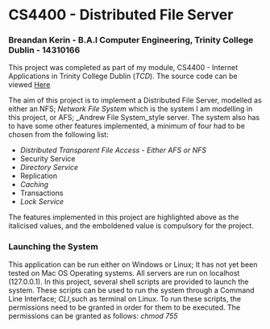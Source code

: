 # CS4400 - Distributed File Server #

### Breandan Kerin - B.A.I Computer Engineering, Trinity College Dublin - 14310166 ###

This project was completed as part of my module, CS4400 - Internet Applications in Trinity College Dublin (_TCD_).
The source code can be viewed [Here](https://bitbucket.org/Breandan96/cs4400distributedfileserver)

The aim of this project is to implement a Distributed File Server, modelled as either an NFS; _Network File System_ which is the system
I am modelling in this project, or AFS; _Andrew File System_style server. The system also has to have some other features
implemented, a minimum of four had to be chosen from the following list:

*    *_Distributed Transparent File Access - Either AFS or NFS_*
*    Security Service
*    _Directory Service_
*    Replication
*    _Caching_
*    Transactions
*    _Lock Service_

The features implemented in this project are highlighted above as the italicised values, and the emboldened value is compulsory
for the project.

### Launching the System ###
This application can be run either on Windows or Linux; It has not yet been tested on Mac OS Operating systems. All servers are run on localhost (127.0.0.1). In this project,
several shell scripts are provided to launch the system. These scripts can be used to run the system through a Command Line Interface; _CLI_,such as terminal
on Linux. To run these scripts, the permissions need to be granted in order for them to be executed. The permissions can be granted as follows:
_chmod 755 <script name>_. The list below is the list of required commands to give permissions in this project:

*    chmod 755 install_requirements.sh
*    chmod 755 launch_directory_server.sh
*    chmod 755 launch_file_server.sh
*    chmod 755 launch_locking_server.sh
*    chmod 755 launch_client.sh

To launch the system, first give the permissions as shown above, then in order to run the scripts, a command similar
to the following is used: *./<script name>.sh*
The list below shows the order in which to run each of the scripts.

*    ./install_requirements.sh
*        This script must be run first. It will install all of the required dependencies in order for the service to run, it installs
    all of the listed requirements from the *requirements.txt* file.
*    ./launch_directory_server.sh
*        This script will run the directory server launching script. It will make the directory server available at the URL "http://127.0.0.1:46666"
*        This address and port number is known by every entity that requires it; file server, lock server and client.
*    ./launch_locking_server.sh
        * This script runs the locking server. In relation to the order of launch, this and the file server scripts can be run interchangeably.
        * This script runs the locking server at URL "http://127.0.0.1:46667".
* ./launch_file_server.sh <number_of_servers_to_spawn>
    * This script runs up a series of file servers. For this file, the number of file servers to spawn must be specified in the
    <number_of_servers_to_spawn> field. Here, the first file server will be hosted on port "46668",  and every subsequent file server spawned
    will be hosted on the incremented value of the previous; ie 46668, 46669 etc etc.
    hence the URL for the servers will similar to "http://127.0.0.1:46668"
* ./launch_client.sh
    * This script will spawn up a single client. To spawn multiple clients, this script will need to be run multiple times. This is
    because each client will be required to input values for file names etc while in use, and would simply cause confusion if they were
    all run on the same window.

### Additional Notes on this project ###
* Originally, I had implemented this project using Sockets; instead of Flask and restful-flask, for my means of communications between
  each of my services (e.g. between a client and a file server). It was only when I had implemented the file server and
  client and had nearly finished work on the directory server, did I realise the error of my ways; I my code ran into an infintite loop when
  repsonding to the cleitns request, and I began implementing this with flask and flask-restful. Changing to REST was a great idea,
  as it simplified my approach significantly and I no longer needed to worry about implementing sockets and handling them and threads between multiple services.
* The last commit that includes code from the socket and multi-threading approach can be found [Here](https://bitbucket.org/Breandan96/cs4400distributedfileserver/commits/805aa84afbe567bdebfe1bca356f20b246f3eae5)

### Languages, Dependencies etc ###
The list of dependencies are highlighted below. This project uses the Python 2.7 project interpreter.
The list of requirements are contained within _requirements.txt_ file. all of the dependencies in this
 list are then downloaded and installed using the _pip install --user -r requirements.txt_ command in the
 *install_requirements.sh* script, which should be run before attempting to launch any of the distributed service scripts.
 The list below indicates all of the dependencies to be installed.
* Flask
* flask-restful 
* requests
In order to work effectively with this project, a basic understanding of JSON would be beneficial since the data being stored and
transferred between the classes are in JSON format (it is the default data transfer method in the Flask framework).

## Component 1: Distributed Transparent File Access ##
This system was modelled after the _NFS_ model. The system can support multiple clients and multiple file servers. For this, a
client application was developed which made use of a client API. This client API is essentially a client proxy, which contains the 'brains' of the clients abstracted from the client application itself.
A file server implementation was also developed as a RESTful server that could be written to and read from by a client. The finished project supports the use and management of multiple file-servers and clients.

### 1: Client and Client Library ###
The user application is named _client.py_, and not _clientApi.py_. It acts as an interface to the clientApi.py library, which was mentioned above.
Here, the client is able to make decisions for files stored locally and on the file servers.
Using the ClientApi, the client is able to:
*	Read a remote copy of a file from a file server
*   Write to the remote copy of a file on a file server,
*	Create a file that is stored locally and is also pushed to the server containing the data "First Time file is
 opened.... Edit me!".
NOTE:
1.  In order to _open_ a file, the client must first create it locally, using option *4 - Create new file*
    This will create a new file locally in the cache and will also post it to the file server with the contents "First Time file is
    opened.... Edit me!".
2.  In order to write a file to the file server, the file must first exist, hence the client must use option 4 to create the file first
3.  When editing a file, if the client is run on a windows application, the text editor used is Notepad, and if run on a linux system,
    the client has a choice between using Gedit or Nano.

The client.py script is what provides a basic UI for the client. It simply provides the client with a series of options; 1-4 and E, to
either read, write, create file, verify if a file exists; locally or on a file server, and then exit the program.

### 2: File Server ###
The file servers are implemented such that they store the files as a flat-file system, where the files are stored in the
file server without any deeper directories used. The file server directories are named using the file servers *file_server_id*;
which is created when the file server first registers itself with the directory server, appended to 'Server';
ie, 'Server0/', 'Server1/' etc. The file servers directory is created when the file server starts up, just after the file server has registered
with the directory server; hence the *server_id* can be used to ID the file server.

All files stored on a file server follow a simple numerical naming system such as 0.txt. Each file server has a get and post method
with which the clients can communicate to the server with. The *file_id* is determined by the length of the list of files that are
present on a given file server; for example, if a client were to add a new file to a file server that was hosting 10 files, the new files ID would
bw 11.

The server accepts get() and post() requests from all clients that are connected and know the file servers IP and port
number. It can be reached at any available host address and port specified by the user, which are provided as sys.argv[0] and sys.argv[1].
For the client to communicate with the file server, it must first communicate with the directory server, which will be discussed below.

*    A client that wishes to read a remote copy of a file from a file server will need to send a get() request. The client must provide
JSON parameters:
*        'file_id': file_id
*        'file_server_id': file_server_id
*    A client wishing to write to a remote copy of a file will send a post() request. The client must provide JSON parameters:
*        'file_id': file_id
*        'data': data
*        'server_id': file_server_id
*        'file_name': file_name

NOTE: There is no *versioning* in that any files written to on the file server is overwritten.
The file servers hold no information with regards to the versions of the file. All of this information is stored on the directory server.
The versioning implemented is the time/date stamp at which the file was last edited.
The file servers are hosted on ports 46668, 46669 etc etc, which are passed in as environment variables at run time.

## Component 2: Directory Service ##
### Directory Server ###
The directory server must be started of first; just after the *install_requirements.sh* script.
This is started up first as the file server and locking server need to register themselves with it and this
process has been discussed above in detail. the Directory server is hosted on the URL "http://127.0.0.1:46666".
The URL for the Directory Server is known by all parts of the service, and is hard coded as a global varaible.
The Directory Server acts as a management server for the entire distributed file system.
The Directory server maintains a record of the mappings of the client names as well as the file mappings; ie a list of all connected clients
and a list of files that are stored on which file servers , the files are stored like; Server1/0txt etc

The Directory server takes in a request by a client, and checks whether the file the client has requested exists on a file server.
If the file exists, the directory server returns the IP address and port number of the file server to the client as well as the
version of the file, and the client can make communications with the file server using these details if the version of the file
stored on the client is not up-to-date; If the version the client has stored in his cache is out-of-sync with the file server
because another client has since written to the file.

The same works for a write operation also, but if the file doesnt exist on a file server,
a round robin protocol style method is used to assign the file to a file server.
The file server to store the file is chosen by the directory server because it has the least number files stored on it; ie the directory server
will find the file server that contains the fewest number of files and then uses this file server to store the new file - To make this system a little
more fairer in terms of how much data is stored by the file servers would be to assign the new files to the servers that contain the largest
amount out data, and not the largest number of files.

The directory server also performs the following:
* It acts a registration system as mentioned above for the file server and lock server
* IT performs a load balancing on the file servers by means of Round-Robin based on the number of files that are currently
stored on the server. The directory server will forward the file onto the least loaded file server to be stored.

## Component 3: Caching ##
### Caching for the client ###
Each client has its own cache implemented as a caching *object*. The cache is implemented using Least Recently Used; *LRU*, eviction policy,
where each file is stored with a time-date stamp, and the file that was accessed least recently is evicted. ie the file that was accessed
the furthest back in time will be the first one evicted if a new file is read in from the file server or if a new file is created by the client.
Every time a file is read from a file server; the file will only be read in from the file server if it currently isnt present in the cache
or if the version on the cache is out of date compared to the file server, or created locally, it is added to the cache, with its time date stamp, which is formatted
as follows *2012-12-15 01:21:05*.

The cache can store currently only 3 files simply for the point of illustration, to increase the number of files that the cache
can store, simply increase the size of MAX_SIZE_OF_CACHE, which can be found at the top of the cache class.
This cache is implemented as a * Direct Mapped Cache*; each tag has its own slot in cache memory.
The operations that can be performed by the cache, with interest to the client, are:
1.  Read from cache:
    *  which allows the user to read files from the cache if the version stored is the same as the version that is stored on the directory server.
2. Add cache entry:
    *  This method will add a new entry to the cache table if the file isnt in the table at present. This method implements linear probing when adding files to the cache,
    once the cache is full, this function will then begin using the LRU eviction policy. 
3. Update data in cache:
    * This method will update the data that is stored in a file if the version on the cache is out of sync with the file server.


